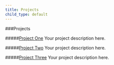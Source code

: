 ```yaml
---
title: Projects
child_type: default
---
```


###Projects

#####[Project One](project-one)
Your project description here.  

#####[Project Two](project-two)
Your project description here.  

#####[Project Three](project-three)
Your project description here.  
